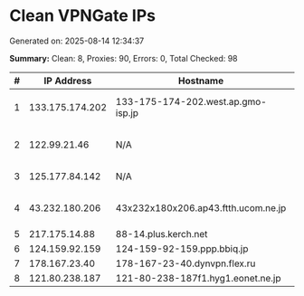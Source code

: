 # Clean VPNGate IPs
Generated on: 2025-08-14 12:34:37

**Summary:** Clean: 8, Proxies: 90, Errors: 0, Total Checked: 98

| # | IP Address | Hostname | Type | Country | Provider |
|---|------------|----------|------|---------|----------|
| 1 | 133.175.174.202 | 133-175-174-202.west.ap.gmo-isp.jp | Business | JP | ARTERIA Networks Corporation |
| 2 | 122.99.21.46 | N/A | Business | TW | Hoshin Multimedia Center Inc. |
| 3 | 125.177.84.142 | N/A | Wireless | KR | LG POWERCOMM |
| 4 | 43.232.180.206 | 43x232x180x206.ap43.ftth.ucom.ne.jp | Residential | JP | ARTERIA Networks Corporation |
| 5 | 217.175.14.88 | 88-14.plus.kerch.net | Business | RU | BCLan LLC |
| 6 | 124.159.92.159 | 124-159-92-159.ppp.bbiq.jp | Business | JP | QTnet,Inc. |
| 7 | 178.167.23.40 | 178-167-23-40.dynvpn.flex.ru | Residential | RU | Flex Ltd. |
| 8 | 121.80.238.187 | 121-80-238-187f1.hyg1.eonet.ne.jp | Business | JP | OPTAGE Inc. |
